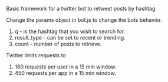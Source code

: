 Basic framework for a twitter bot to retweet posts by hashtag.

Change the params object in bot.js to change the bots behavior.
1. q - is the hashtag that you wish to search for.
2. result_type - can be set to recent or trending.
3. count - number of posts to retrieve.

Twitter limits requests to 
1. 180 requests per user in a 15 min window.
2. 450 requests per app in a 15 min window.